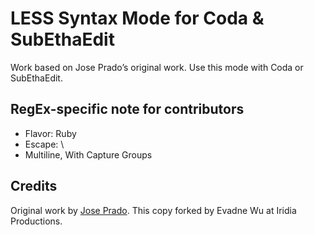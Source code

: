 #	LESS Syntax Mode for Coda & SubEthaEdit

Work based on Jose Prado’s original work.  Use this mode with Coda or SubEthaEdit.





##	RegEx-specific note for contributors

*	Flavor: Ruby
*	Escape: \
*	Multiline, With Capture Groups





##	Credits

Original work by [Jose Prado](http://pradador.com/).  This copy forked by Evadne Wu at Iridia Productions.





